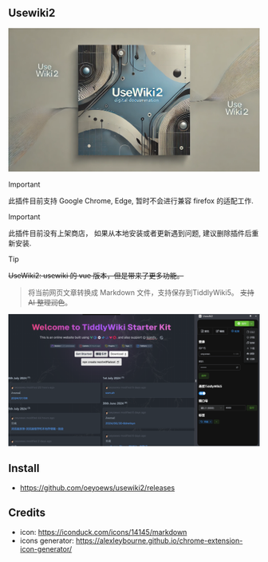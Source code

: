 ## Usewiki2

<img src="./usewiki2.webp" />

> [!IMPORTANT]
> 此插件目前支持 Google Chrome, Edge, 暂时不会进行兼容 firefox 的适配工作.

> [!IMPORTANT]
> 此插件目前没有上架商店， 如果从本地安装或者更新遇到问题, 建议删除插件后重新安装.

> [!TIP]
> ~~UseWiki2: usewiki 的 vue 版本，但是带来了更多功能。~~

> 将当前网页文章转换成 Markdown 文件，支持保存到TiddlyWiki5。 ~~支持 AI 整理润色~~。

![usewiki2](banner03.png)

<!-- * element plus, tailwindcss, wxt, vue, axios -->

## Install

* https://github.com/oeyoews/usewiki2/releases

<!-- ## TODO

* welcome page
* tour: https://element-plus.org/zh-CN/component/tour.html
* 右键菜单实现功能，快捷键提示
* 支持多条 journal 合并，支持配置默认日记 tag
* 支持删除刚刚保存的 tiddler. 主要不要删除修改过后的 title

## Roadmap

* i18n
* darkmode
* extension icon -->

## Credits

* icon: https://iconduck.com/icons/14145/markdown
* icons generator: https://alexleybourne.github.io/chrome-extension-icon-generator/

<!-- ## Doc

* https://developer.chrome.com/docs/extensions/develop/concepts/messaging?hl=zh-cn
* https://wxt.dev/guide/storage.html -->


<!-- * append to content
* options html(or new tab) -->

<!-- https://github.com/wxt-dev/wxt/issues/137 -->